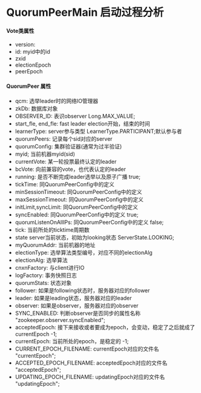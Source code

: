 # QuorumPeerMain 启动过程分析

#### Vote类属性
* version:
* id: myid中的id
* zxid
* electionEpoch
* peerEpoch

#### QuorumPeer 属性
* qcm:	选举leader时的网络IO管理器
* zkDb:	数据库对象
* OBSERVER_ID:	表识observer	Long.MAX_VALUE;
* start_fle, end_fle:	fast leader election开始，结束的时间
* learnerType:	server参与类型	LearnerType.PARTICIPANT;默认参与者
* quorumPeers:	记录每个sid对应的server
* quorumConfig:	集群验证器(通常为过半验证)
* myid;	当前机器myid(sid)
* currentVote:	某一轮投票最终认定的leader
* bcVote:	向前兼容的vote，也代表认定的leader
* running:	是否不断完成leader选举以及原子广播	true;
* tickTime:	同QuorumPeerConfig中的定义
* minSessionTimeout:	同QuorumPeerConfig中的定义
* maxSessionTimeout:	同QuorumPeerConfig中的定义
* initLimit,syncLimit:	同QuorumPeerConfig中的定义
* syncEnabled:	同QuorumPeerConfig中的定义	true;
* quorumListenOnAllIPs:	同QuorumPeerConfig中的定义	false;
* tick:	当前所处的ticktime周期数
* state	server当前状态，初始为looking状态	ServerState.LOOKING;
* myQuorumAddr:	当前机器的地址
* electionType:	选举算法类型编号，对应不同的electionAlg
* electionAlg:	选举算法
* cnxnFactory:	与client进行IO
* logFactory:	事务快照日志
* quorumStats:	状态对象
* follower:	如果是following状态时，服务器对应的follower
* leader:	如果是leading状态，服务器对应的leader
* observer:	如果是observer，服务器对应的observer
* SYNC_ENABLED:	判断observer是否同步的属性名称	"zookeeper.observer.syncEnabled";
* acceptedEpoch:	接下来接收或者要成为epoch，会变动，稳定了之后就成了currentEpoch	-1;
* currentEpoch:	当前所处的epoch，是稳定的	-1;
* CURRENT_EPOCH_FILENAME:	currentEpoch对应的文件名	"currentEpoch";
* ACCEPTED_EPOCH_FILENAME:	acceptedEpoch对应的文件名	"acceptedEpoch";
* UPDATING_EPOCH_FILENAME:	updatingEpoch对应的文件名	"updatingEpoch";